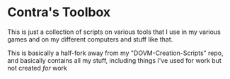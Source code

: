 # Contra's Toolbox
This is just a collection of scripts on various tools that I use in my various games and on my different computers and stuff like that.

This is basically a half-fork away from my "DOVM-Creation-Scripts" repo, and basically contains all my stuff, including things I've used for work but not created _*for*_ work